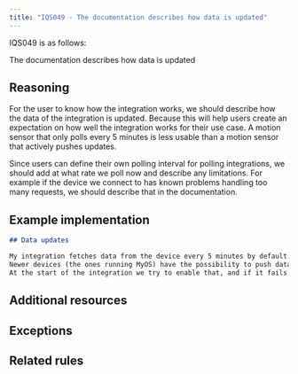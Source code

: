 ```yaml
---
title: "IQS049 - The documentation describes how data is updated"
---
```


IQS049 is as follows:

The documentation describes how data is updated

## Reasoning

For the user to know how the integration works, we should describe how the data of the integration is updated.
Because this will help users create an expectation on how well the integration works for their use case.
A motion sensor that only polls every 5 minutes is less usable than a motion sensor that actively pushes updates.

Since users can define their own polling interval for polling integrations, we should add at what rate we poll now and describe any limitations.
For example if the device we connect to has known problems handling too many requests, we should describe that in the documentation.

## Example implementation

```markdown
## Data updates

My integration fetches data from the device every 5 minutes by default.
Newer devices (the ones running MyOS) have the possibility to push data.
At the start of the integration we try to enable that, and if it fails we fall back to {% term polling %}.
```

## Additional resources


## Exceptions


## Related rules

